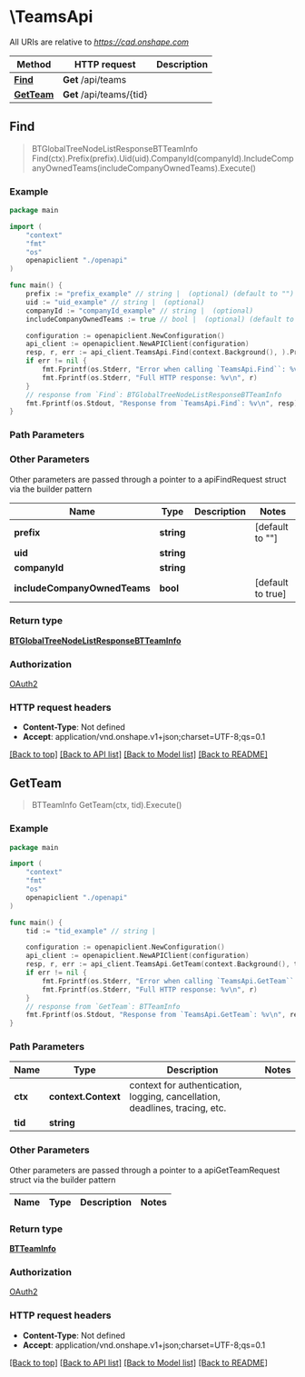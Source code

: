 # \TeamsApi

All URIs are relative to *https://cad.onshape.com*

Method | HTTP request | Description
------------- | ------------- | -------------
[**Find**](TeamsApi.md#Find) | **Get** /api/teams | 
[**GetTeam**](TeamsApi.md#GetTeam) | **Get** /api/teams/{tid} | 



## Find

> BTGlobalTreeNodeListResponseBTTeamInfo Find(ctx).Prefix(prefix).Uid(uid).CompanyId(companyId).IncludeCompanyOwnedTeams(includeCompanyOwnedTeams).Execute()



### Example

```go
package main

import (
    "context"
    "fmt"
    "os"
    openapiclient "./openapi"
)

func main() {
    prefix := "prefix_example" // string |  (optional) (default to "")
    uid := "uid_example" // string |  (optional)
    companyId := "companyId_example" // string |  (optional)
    includeCompanyOwnedTeams := true // bool |  (optional) (default to true)

    configuration := openapiclient.NewConfiguration()
    api_client := openapiclient.NewAPIClient(configuration)
    resp, r, err := api_client.TeamsApi.Find(context.Background(), ).Prefix(prefix).Uid(uid).CompanyId(companyId).IncludeCompanyOwnedTeams(includeCompanyOwnedTeams).Execute()
    if err != nil {
        fmt.Fprintf(os.Stderr, "Error when calling `TeamsApi.Find``: %v\n", err)
        fmt.Fprintf(os.Stderr, "Full HTTP response: %v\n", r)
    }
    // response from `Find`: BTGlobalTreeNodeListResponseBTTeamInfo
    fmt.Fprintf(os.Stdout, "Response from `TeamsApi.Find`: %v\n", resp)
}
```

### Path Parameters



### Other Parameters

Other parameters are passed through a pointer to a apiFindRequest struct via the builder pattern


Name | Type | Description  | Notes
------------- | ------------- | ------------- | -------------
 **prefix** | **string** |  | [default to &quot;&quot;]
 **uid** | **string** |  | 
 **companyId** | **string** |  | 
 **includeCompanyOwnedTeams** | **bool** |  | [default to true]

### Return type

[**BTGlobalTreeNodeListResponseBTTeamInfo**](BTGlobalTreeNodeListResponseBTTeamInfo.md)

### Authorization

[OAuth2](../README.md#OAuth2)

### HTTP request headers

- **Content-Type**: Not defined
- **Accept**: application/vnd.onshape.v1+json;charset=UTF-8;qs=0.1

[[Back to top]](#) [[Back to API list]](../README.md#documentation-for-api-endpoints)
[[Back to Model list]](../README.md#documentation-for-models)
[[Back to README]](../README.md)


## GetTeam

> BTTeamInfo GetTeam(ctx, tid).Execute()



### Example

```go
package main

import (
    "context"
    "fmt"
    "os"
    openapiclient "./openapi"
)

func main() {
    tid := "tid_example" // string | 

    configuration := openapiclient.NewConfiguration()
    api_client := openapiclient.NewAPIClient(configuration)
    resp, r, err := api_client.TeamsApi.GetTeam(context.Background(), tid).Execute()
    if err != nil {
        fmt.Fprintf(os.Stderr, "Error when calling `TeamsApi.GetTeam``: %v\n", err)
        fmt.Fprintf(os.Stderr, "Full HTTP response: %v\n", r)
    }
    // response from `GetTeam`: BTTeamInfo
    fmt.Fprintf(os.Stdout, "Response from `TeamsApi.GetTeam`: %v\n", resp)
}
```

### Path Parameters


Name | Type | Description  | Notes
------------- | ------------- | ------------- | -------------
**ctx** | **context.Context** | context for authentication, logging, cancellation, deadlines, tracing, etc.
**tid** | **string** |  | 

### Other Parameters

Other parameters are passed through a pointer to a apiGetTeamRequest struct via the builder pattern


Name | Type | Description  | Notes
------------- | ------------- | ------------- | -------------


### Return type

[**BTTeamInfo**](BTTeamInfo.md)

### Authorization

[OAuth2](../README.md#OAuth2)

### HTTP request headers

- **Content-Type**: Not defined
- **Accept**: application/vnd.onshape.v1+json;charset=UTF-8;qs=0.1

[[Back to top]](#) [[Back to API list]](../README.md#documentation-for-api-endpoints)
[[Back to Model list]](../README.md#documentation-for-models)
[[Back to README]](../README.md)

